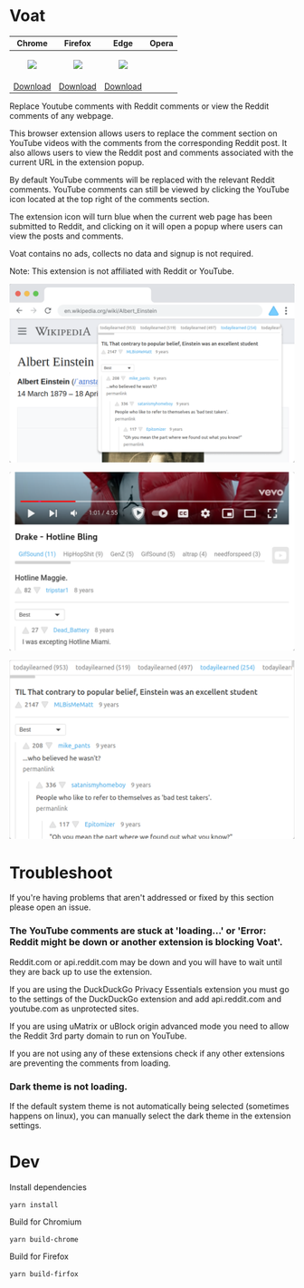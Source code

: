 # Voat

|Chrome|Firefox|Edge|Opera|
|---|---|---|---|
|<p align="center"><a href="https://chrome.google.com/webstore/detail/voat-reddit-comments-on-y/amlfbbehleledmbphnielafhieceggal"><img src="/promo/chrome_64x64.png"></a></p>|<p align="center"><a href="https://addons.mozilla.org/en-CA/firefox/addon/voat/"><img src="/promo/firefox_64x64.png"></a></p>|<p align="center"><a href="https://microsoftedge.microsoft.com/addons/detail/voat-reddit-comments-on/cccloigbofabjmobhmcnpaekcifmpjlb"><img src="/promo/edge_64x64.png"></a></p>|
|[Download](https://chrome.google.com/webstore/detail/voat-reddit-comments-on-y/amlfbbehleledmbphnielafhieceggal) | [Download](https://addons.mozilla.org/en-CA/firefox/addon/voat/)|[Download](https://microsoftedge.microsoft.com/addons/detail/voat-reddit-comments-on/cccloigbofabjmobhmcnpaekcifmpjlb)|


Replace Youtube comments with Reddit comments or view the Reddit comments of any webpage.

This browser extension allows users to replace the comment section on YouTube videos with the comments from the corresponding Reddit post. It also allows users to view the Reddit post and comments associated with the current URL in the extension popup. 

By default YouTube comments will be replaced with the relevant Reddit comments. YouTube comments can still be viewed by clicking the YouTube icon located at the top right of the comments section.

The extension icon will turn blue when the current web page has been submitted to Reddit, and clicking on it will open a popup where users can view the posts and comments. 

Voat contains no ads, collects no data and signup is not required.

Note: This extension is not affiliated with Reddit or YouTube.

![Image of YouTube comment section](/promo/screenshot-1.png)

![Image of extension popup with browser](/promo/screenshot-2.png)

![Image of extension popup](/promo/screenshot-3.png)


# Troubleshoot

If you're having problems that aren't addressed or fixed by this section please open an issue.

### The YouTube comments are stuck at 'loading...' or 'Error: Reddit might be down or another extension is blocking Voat'.

Reddit.com or api.reddit.com may be down and you will have to wait until they are back up to use the extension.

If you are using the DuckDuckGo Privacy Essentials extension you must go to the settings of the DuckDuckGo extension and add api.reddit.com and youtube.com as unprotected sites.

If you are using uMatrix or uBlock origin advanced mode you need to allow the Reddit 3rd party domain to run on YouTube.

If you are not using any of these extensions check if any other extensions are preventing the comments from loading.

### Dark theme is not loading.

If the default system theme is not automatically being selected (sometimes happens on linux), you can manually select the dark theme in the extension settings.


# Dev

Install dependencies
```
yarn install
```

Build for Chromium
```
yarn build-chrome
```

Build for Firefox
```
yarn build-firfox
```

